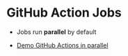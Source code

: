 # GitHub Action Jobs

* Jobs run **parallel** by default

* [Demo GitHub Actions in parallel](https://github.com/szabgab/github-actions-parallel/)



